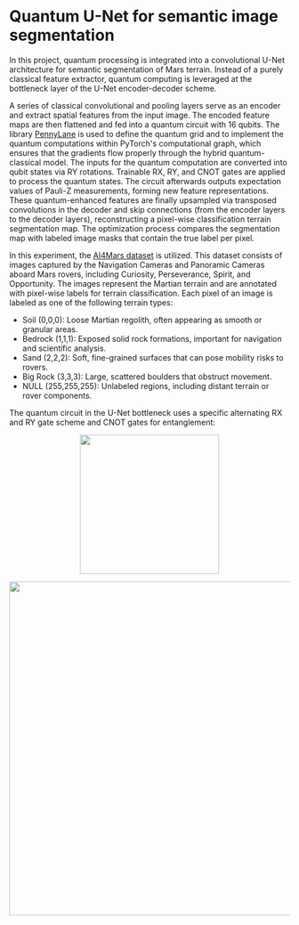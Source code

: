 # Quantum U-Net for semantic image segmentation
In this project, quantum processing is integrated into a convolutional U-Net architecture for semantic segmentation of Mars terrain. Instead of a purely classical feature extractor, quantum computing is leveraged at the bottleneck layer of the U-Net encoder-decoder scheme.

A series of classical convolutional and pooling layers serve as an encoder and extract spatial features from the input image. The encoded feature maps are then flattened and fed into a quantum circuit with 16 qubits. The library [PennyLane](https://pennylane.ai/) is used to define the quantum grid and to implement the quantum computations within PyTorch's computational graph, which ensures that the gradients flow properly through the hybrid quantum-classical model. The inputs for the quantum computation are converted into qubit states via RY rotations. Trainable RX, RY, and CNOT gates are applied to process the quantum states. The circuit afterwards outputs expectation values of Pauli-Z measurements, forming new feature representations. These quantum-enhanced features are finally upsampled via transposed convolutions in the decoder and skip connections (from the encoder layers to the decoder layers), reconstructing a pixel-wise classification terrain segmentation map. The optimization process compares the segmentation map with labeled image masks that contain the true label per pixel.

In this experiment, the [AI4Mars dataset](https://data.nasa.gov/Space-Science/AI4MARS-A-Dataset-for-Terrain-Aware-Autonomous-Dri/cykx-2qix/about_data) is utilized. This dataset consists of images captured by the Navigation Cameras and Panoramic Cameras aboard Mars rovers, including Curiosity, Perseverance, Spirit, and Opportunity. The images represent the Martian terrain and are annotated with pixel-wise labels for terrain classification. Each pixel of an image is labeled as one of the following terrain types:

- Soil (0,0,0): Loose Martian regolith, often appearing as smooth or granular areas.
- Bedrock (1,1,1): Exposed solid rock formations, important for navigation and scientific analysis.
- Sand (2,2,2): Soft, fine-grained surfaces that can pose mobility risks to rovers.
- Big Rock (3,3,3): Large, scattered boulders that obstruct movement.
- NULL (255,255,255): Unlabeled regions, including distant terrain or rover components.

The quantum circuit in the U-Net bottleneck uses a specific alternating RX and RY gate scheme and CNOT gates for entanglement:
<p align="center">
<img src="https://github.com/user-attachments/assets/3f1e00e1-c5d2-457e-8e91-e3db59b614cd" width="250"/>
</p>

<p align="center">
<img src="https://github.com/user-attachments/assets/e7432284-8296-4da8-9d63-1f5f176c9af3" width="600"/>
</p>
